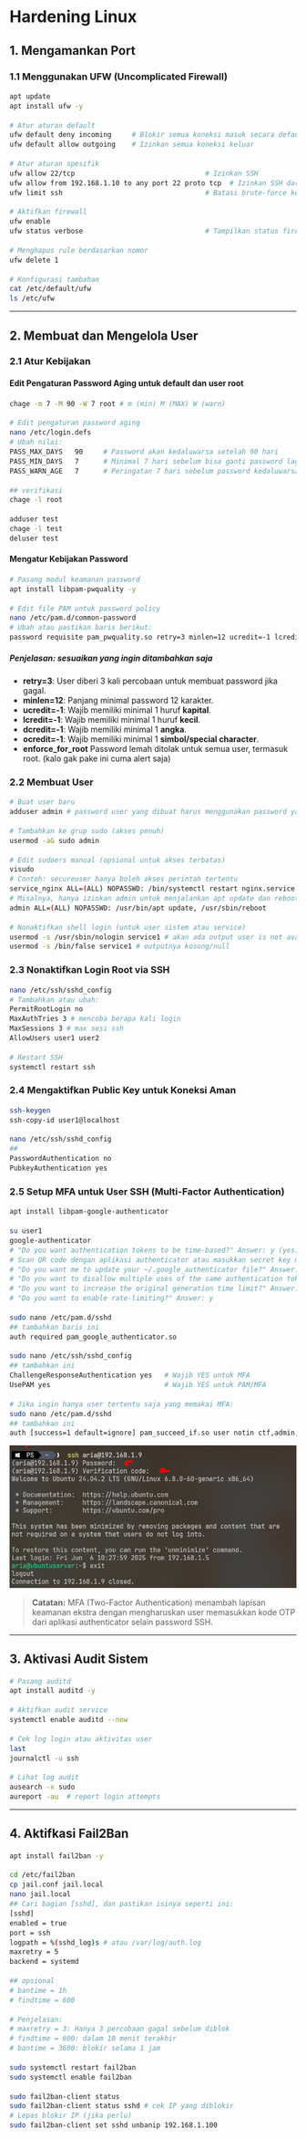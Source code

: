 # Hardening Linux
## 1. Mengamankan Port
### 1.1 Menggunakan UFW (Uncomplicated Firewall)
```bash
apt update
apt install ufw -y

# Atur aturan default
ufw default deny incoming     # Blokir semua koneksi masuk secara default
ufw default allow outgoing    # Izinkan semua koneksi keluar

# Atur aturan spesifik
ufw allow 22/tcp                                # Izinkan SSH
ufw allow from 192.168.1.10 to any port 22 proto tcp  # Izinkan SSH dari IP tertentu
ufw limit ssh                                   # Batasi brute-force ke SSH

# Aktifkan firewall
ufw enable
ufw status verbose                              # Tampilkan status firewall

# Menghapus rule berdasarkan nomor
ufw delete 1

# Konfigurasi tambahan
cat /etc/default/ufw
ls /etc/ufw
```

---

## 2. Membuat dan Mengelola User
### 2.1 Atur Kebijakan
#### Edit Pengaturan Password Aging untuk default dan user root

```bash
chage -m 7 -M 90 -W 7 root # m (min) M (MAX) W (warn)

# Edit pengaturan password aging
nano /etc/login.defs
# Ubah nilai:
PASS_MAX_DAYS   90     # Password akan kedaluwarsa setelah 90 hari
PASS_MIN_DAYS   7      # Minimal 7 hari sebelum bisa ganti password lagi
PASS_WARN_AGE   7      # Peringatan 7 hari sebelum password kedaluwarsa

## verifikasi
chage -l root

adduser test
chage -l test
deluser test
```

#### Mengatur Kebijakan Password
```bash
# Pasang modul keamanan password
apt install libpam-pwquality -y

# Edit file PAM untuk password policy
nano /etc/pam.d/common-password
# Ubah atau pastikan baris berikut:
password requisite pam_pwquality.so retry=3 minlen=12 ucredit=-1 lcredit=-1 dcredit=-1 ocredit=-1 enforce_for_root
```

##### Penjelasan: sesuaikan yang ingin ditambahkan saja
* **retry=3**: User diberi 3 kali percobaan untuk membuat password jika gagal.
* **minlen=12**: Panjang minimal password 12 karakter.
* **ucredit=-1**: Wajib memiliki minimal 1 huruf **kapital**.
* **lcredit=-1**: Wajib memiliki minimal 1 huruf **kecil**.
* **dcredit=-1**: Wajib memiliki minimal 1 **angka**.
* **ocredit=-1**: Wajib memiliki minimal 1 **simbol/special character**.
* **enforce\_for\_root** Password lemah ditolak untuk semua user, termasuk root. (kalo gak pake ini cuma alert saja)

### 2.2 Membuat User
```bash
# Buat user baru
adduser admin # password user yang dibuat harus menggunakan password yang sesuai kebijakan

# Tambahkan ke grup sudo (akses penuh)
usermod -aG sudo admin

# Edit sudoers manual (opsional untuk akses terbatas)
visudo
# Contoh: secureuser hanya boleh akses perintah tertentu
service_nginx ALL=(ALL) NOPASSWD: /bin/systemctl restart nginx.service
# Misalnya, hanya izinkan admin untuk menjalankan apt update dan reboot saja:
admin ALL=(ALL) NOPASSWD: /usr/bin/apt update, /usr/sbin/reboot

# Nonaktifkan shell login (untuk user sistem atau service)
usermod -s /usr/sbin/nologin service1 # akan ada output user is not available
usermod -s /bin/false service1 # outputnya kosong/null
```

### 2.3 Nonaktifkan Login Root via SSH
```bash
nano /etc/ssh/sshd_config
# Tambahkan atau ubah:
PermitRootLogin no
MaxAuthTries 3 # mencoba berapa kali login
MaxSessions 3 # max sesi ssh
AllowUsers user1 user2

# Restart SSH
systemctl restart ssh
```

### 2.4 Mengaktifkan Public Key untuk Koneksi Aman
```bash
ssh-keygen
ssh-copy-id user1@localhost

nano /etc/ssh/sshd_config
## 
PasswordAuthentication no
PubkeyAuthentication yes
```

### 2.5 Setup MFA untuk User SSH (Multi-Factor Authentication)
```bash
apt install libpam-google-authenticator

su user1
google-authenticator
# "Do you want authentication tokens to be time-based?" Answer: y (yes)
# Scan QR code dengan aplikasi authenticator atau masukkan secret key manual.
# "Do you want me to update your ~/.google_authenticator file?" Answer: y
# "Do you want to disallow multiple uses of the same authentication token?" Answer: y
# "Do you want to increase the original generation time limit?" Answer: n
# "Do you want to enable rate-limiting?" Answer: y

sudo nano /etc/pam.d/sshd
## tambahkan baris ini
auth required pam_google_authenticator.so

sudo nano /etc/ssh/sshd_config
## tambahkan ini
ChallengeResponseAuthentication yes   # Wajib YES untuk MFA
UsePAM yes                            # Wajib YES untuk PAM/MFA

# Jika ingin hanya user tertentu saja yang memakai MFA:
sudo nano /etc/pam.d/sshd
## tambahkan ini
auth [success=1 default=ignore] pam_succeed_if.so user notin ctf,admin,aria
```

![alt text](images/README/image.png)

> **Catatan:** MFA (Two-Factor Authentication) menambah lapisan keamanan ekstra dengan mengharuskan user memasukkan kode OTP dari aplikasi authenticator selain password SSH.

---

## 3. Aktivasi Audit Sistem
```bash
# Pasang auditd
apt install auditd -y

# Aktifkan audit service
systemctl enable auditd --now

# Cek log login atau aktivitas user
last
journalctl -u ssh

# Lihat log audit
ausearch -x sudo
aureport -au  # report login attempts
```

---

## 4. Aktifkasi Fail2Ban
```bash
apt install fail2ban -y

cd /etc/fail2ban
cp jail.conf jail.local
nano jail.local
## Cari bagian [sshd], dan pastikan isinya seperti ini:
[sshd]
enabled = true
port = ssh
logpath = %(sshd_log)s # atau /var/log/auth.log
maxretry = 5
backend = systemd

## opsional
# bantime = 1h
# findtime = 600

# Penjelasan:
# maxretry = 3: Hanya 3 percobaan gagal sebelum diblok
# findtime = 600: dalam 10 menit terakhir
# bantime = 3600: blokir selama 1 jam

sudo systemctl restart fail2ban
sudo systemctl enable fail2ban

sudo fail2ban-client status
sudo fail2ban-client status sshd # cek IP yang diblokir
# Lepas blokir IP (jika perlu)
sudo fail2ban-client set sshd unbanip 192.168.1.100
```